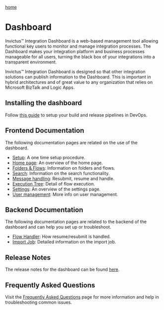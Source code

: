 [home](../README.md)

# Dashboard

Invictus™ Integration Dashboard is a web-based management tool allowing functional key users to monitor and manage integration processes. The Dashboard makes your integration platform and business processes manageable for all users, turning the black box of your integrations into a transparent environment.

Invictus™ Integration Dashboard is designed so that other integration solutions can publish information to the Dashboard. This is important in hybrid architectures and of great value to any organization that relies on Microsoft BizTalk and Logic Apps.

## Installing the dashboard

Follow [this guide](installation/dashboard-installation.md) to setup your build and release pipelines in DevOps.

## Frontend Documentation

The following documentation pages are related on the use of the dashboard.

* [Setup](setup.md): A one time setup procedure.
* [Home page](home.md): An overview of the home page.
* [Folders & Flows](foldersflows.md): Information on folders and flows.
* [Search](search.md): Information on the search functionality.
* [Message handling](messagehandling.md): Resubmit, resume and handle.
* [Execution Tree](executiontree.md): Detail of flow execution.
* [Settings](settings.md): An overview of the settings page.
* [User management](usermanagement.md): More info on user management.

## Backend Documentation

The following documentation pages are related to the backend of the dashboard and can help you set up or troubleshoot.

* [Flow Handler](flowhandler.md): How resume/resubmit is handled.
* [Import Job](importjob.md): Detailed information on the import job.

## Release Notes

The release notes for the dashboard can be found [here](support/releasenotes.md).

## Frequently Asked Questions

Visit the [Frequently Asked Questions](support/faq.md) page for more information and help in troubleshooting common issues.
